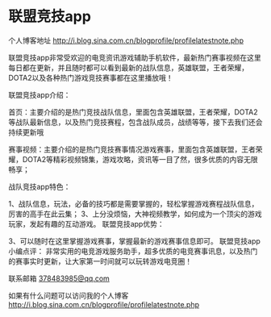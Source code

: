 # 联盟竞技app

个人博客地址 http://i.blog.sina.com.cn/blogprofile/profilelatestnote.php

联盟竞技app非常受欢迎的电竞资讯游戏辅助手机软件，最新热门赛事视频在这里每日都在更新，并且随时都可以看到最新的战队信息，英雄联盟，王者荣耀，DOTA2以及各种热门游戏竞技赛事都在这里播放哦！

联盟竞技app介绍：

首页：主要介绍的是热门竞技战队信息，里面包含英雄联盟，王者荣耀，DOTA2等战队最新信息，以及热门竞技赛程，包含战队成员，战绩等等，接下去我们还会持续更新哦

赛事视频：主要介绍的是热门竞技赛事情况游戏赛事，里面包含英雄联盟，王者荣耀，DOTA2等精彩视频锦集，游戏攻略，资讯等一目了然，很多优质的内容无限畅享；

战队竞技app特色：

1、战队信息，玩法，必备的技巧都是需要掌握的，轻松掌握游戏赛程战队信息，厉害的高手在此云集；
3、上分没烦恼，大神视频教学，如何成为一个顶尖的游戏玩家，发起有趣的互动游戏。
联盟竞技app优势：

3、可以随时在这里掌握游戏赛事，掌握最新的游戏赛事信息即可。
联盟竞技app小编点评：
非常实用的电竞游戏服务助手，超多优质的电竞赛事讯息，以及热门的赛事实时更新，让大家第一时间就可以玩转游戏电竞圈！


联系邮箱 378483985@qq.com

如果有什么问题可以访问我的个人博客   http://i.blog.sina.com.cn/blogprofile/profilelatestnote.php

